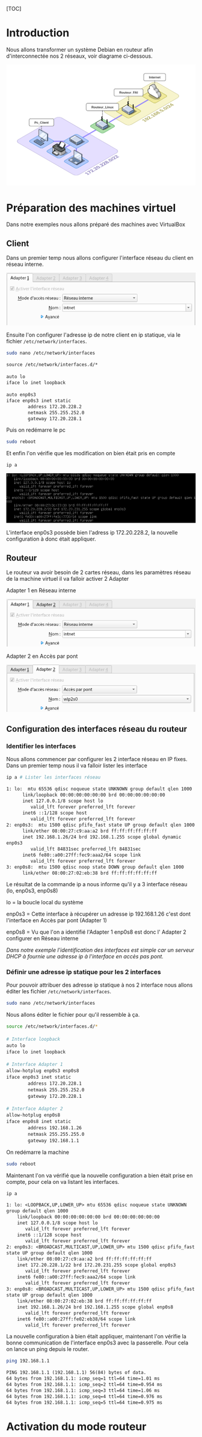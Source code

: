 [TOC]

# Introduction

Nous allons transformer un système Debian en routeur afin d'interconnectée nos 2 réseaux, voir diagrame ci-dessous.

![](./rooterLinux/2021-11-24_Routeur-linux-diagram.png)


# Préparation des machines virtuel
Dans notre exemples nous allons préparé des machines avec VirtualBox

## Client

Dans un premier temp nous allons configurer l'interface réseau du client en réseau interne.

![image-20211127215450222](./rooterLinux/image-20211127215450222.png)

Ensuite l'on configurer l'adresse ip de notre client en ip statique, via le fichier `/etc/network/interfaces`.

```bash
sudo nano /etc/network/interfaces
```

```
source /etc/network/interfaces.d/*

auto lo
iface lo inet loopback

auto enp0s3
iface enp0s3 inet static
        address 172.20.228.2
        netmask 255.255.252.0
        gateway 172.20.228.1
```

Puis on redémarre le pc
```bash
sudo reboot
```

Et enfin l'on vérifie que les modification on bien était pris en compte 

```bash
ip a
```

![image-20211128001308915](./rooterLinux/image-20211128001308915.png)

L'interface enp0s3 possède bien l'adress ip 172.20.228.2, la nouvelle configuration à donc était appliquer.

## Routeur

Le routeur va avoir besoin de 2 cartes réseau, dans les paramètres réseau de la machine virtuel il va falloir activer 2 Adapter

Adapter 1 en Réseau interne

![image-20211128013050819](./rooterLinux/image-20211128013050819.png)

Adapter 2 en Accès par pont

![image-20211128013155747](./rooterLinux/image-20211128013155747.png)



## Configuration des interfaces réseau du routeur
### Identifier les interfaces
Nous allons commencer par configurer les 2 interface réseau en IP fixes. Dans un premier temp nous il va falloir lister les interface

```bash
ip a # Lister les interfaces réseau
```

```
1: lo:  mtu 65536 qdisc noqueue state UNKNOWN group default qlen 1000
      link/loopback 00:00:00:00:00:00 brd 00:00:00:00:00:00
      inet 127.0.0.1/8 scope host lo
         valid_lft forever preferred_lft forever
      inet6 ::1/128 scope host
         valid_lft forever preferred_lft forever
2: enp0s3:  mtu 1500 qdisc pfifo_fast state UP group default qlen 1000
      link/ether 08:00:27:c9:aa:a2 brd ff:ff:ff:ff:ff:ff
      inet 192.168.1.26/24 brd 192.168.1.255 scope global dynamic enp0s3
         valid_lft 84831sec preferred_lft 84831sec
      inet6 fe80::a00:27ff:fec9:aaa2/64 scope link
         valid_lft forever preferred_lft forever
3: enp0s8:  mtu 1500 qdisc noop state DOWN group default qlen 1000
      link/ether 08:00:27:02:eb:38 brd ff:ff:ff:ff:ff:ff
```

Le résultat de la commande ip a nous informe qu'il y a 3 interface réseau (lo, enp0s3, enp0s8)

lo = la boucle local du système

enp0s3 = Cette interface à récupérer un adresse ip 192.168.1.26 c'est dont l'interface en Accès par pont  (Adapter 1)

enp0s8 = Vu que l'on a identifié l'Adapter 1 enp0s8 est donc l' Adapter 2 configurer en Réseau interne

*Dans notre exemple l'identification des interfaces est simple car un serveur DHCP à fournie une adresse ip à l'interface en accès pas pont.*

### Définir une adresse ip statique pour les 2 interfaces

Pour pouvoir attribuer des adresse ip statique à nos 2 interface nous allons éditer les fichier `/etc/network/interfaces`.

```bash
sudo nano /etc/network/interfaces
```
Nous allons éditer le fichier pour qu'il ressemble à ça.
```bash
source /etc/network/interfaces.d/*

# Interface loopback
auto lo
iface lo inet loopback

# Interface Adapter 1
allow-hotplug enp0s3 enp0s8
iface enp0s3 inet static
        address 172.20.228.1
        netmask 255.255.252.0
        gateway 172.20.228.1

# Interface Adapter 2
allow-hotplug enp0s8
iface enp0s8 inet static
        address 192.168.1.26
        netmask 255.255.255.0
        gateway 192.168.1.1
```

On redémarre la machine

```bash
sudo reboot
```

Maintenant l'on va vérifié que la nouvelle configuration a bien était prise en compte, pour cela on va listant les interfaces.

```bash
ip a
```

```
1: lo: <LOOPBACK,UP,LOWER_UP> mtu 65536 qdisc noqueue state UNKNOWN group default qlen 1000
    link/loopback 00:00:00:00:00:00 brd 00:00:00:00:00:00
    inet 127.0.0.1/8 scope host lo
       valid_lft forever preferred_lft forever
    inet6 ::1/128 scope host
       valid_lft forever preferred_lft forever
2: enp0s3: <BROADCAST,MULTICAST,UP,LOWER_UP> mtu 1500 qdisc pfifo_fast state UP group default qlen 1000
    link/ether 08:00:27:c9:aa:a2 brd ff:ff:ff:ff:ff:ff
    inet 172.20.228.1/22 brd 172.20.231.255 scope global enp0s3
       valid_lft forever preferred_lft forever
    inet6 fe80::a00:27ff:fec9:aaa2/64 scope link
       valid_lft forever preferred_lft forever
3: enp0s8: <BROADCAST,MULTICAST,UP,LOWER_UP> mtu 1500 qdisc pfifo_fast state UP group default qlen 1000
    link/ether 08:00:27:02:eb:38 brd ff:ff:ff:ff:ff:ff
    inet 192.168.1.26/24 brd 192.168.1.255 scope global enp0s8
       valid_lft forever preferred_lft forever
    inet6 fe80::a00:27ff:fe02:eb38/64 scope link
       valid_lft forever preferred_lft forever
```

La nouvelle configuration à bien était appliquer, maintenant l'on vérifie la bonne communication de l'interface enp0s3 avec la passerelle. Pour cela on lance un ping depuis le router.

```bash
ping 192.168.1.1
```

```
PING 192.168.1.1 (192.168.1.1) 56(84) bytes of data.
64 bytes from 192.168.1.1: icmp_seq=1 ttl=64 time=1.01 ms
64 bytes from 192.168.1.1: icmp_seq=2 ttl=64 time=0.954 ms
64 bytes from 192.168.1.1: icmp_seq=3 ttl=64 time=1.06 ms
64 bytes from 192.168.1.1: icmp_seq=4 ttl=64 time=0.976 ms
64 bytes from 192.168.1.1: icmp_seq=5 ttl=64 time=0.975 ms
```

# Activation du mode routeur